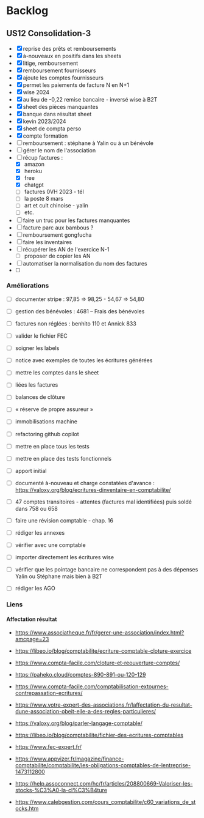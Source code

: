 # Backlog

## US12 Consolidation-3

- [x] reprise des prêts et remboursements 
- [x] à-nouveaux en positifs dans les sheets
- [x] litige, remboursement
- [x] remboursement fournisseurs 
- [x] ajoute les comptes fournisseurs
- [x] permet les paiements de facture N en N+1
- [x] wise 2024
- [x] au lieu de -0,22 remise bancaire - inversé wise à B2T
- [x] sheet des pièces manquantes
- [x] banque dans résultat sheet
- [x] kevin 2023/2024
- [x] sheet de compta perso
- [x] compte formation
- [ ] remboursement : stéphane à Yalin ou à un bénévole
- [ ] gérer le nom de l'association
- [ ] récup factures :
    - [x] amazon
    - [x] heroku
    - [x] free
    - [x] chatgpt
    - [ ] factures 0VH 2023 - tél
    - [ ] la poste 8 mars
    - [ ] art et cult chinoise - yalin
    - [ ] etc.
- [ ] faire un truc pour les factures manquantes
- [ ] facture parc aux bambous ?
- [ ] remboursement gongfucha
- [ ] faire les inventaires
- [ ] récupérer les AN de l'exercice N-1
    - [ ] proposer de copier les AN
- [ ] automatiser la normalisation du nom des factures
- [ ] 

### Améliorations

- [ ] documenter stripe : 97,85 => 98,25 - 54,67 => 54,80
- [ ] gestion des bénévoles : 4681 – Frais des bénévoles
- [ ] factures non réglées : benhito 110 et Annick 833
- [ ] valider le fichier FEC
- [ ] soigner les labels
- [ ] notice avec exemples de toutes les écritures générées
- [ ] mettre les comptes dans le sheet
- [ ] liées les factures
- [ ] balances de clôture
- [ ] « réserve de propre assureur »
- [ ] immobilisations machine
- [ ] refactoring github copilot
- [ ] mettre en place tous les tests
- [ ] mettre en place des tests fonctionnels
- [ ] apport initial
- [ ] documenté à-nouveau et charge constatées d'avance : https://valoxy.org/blog/ecritures-dinventaire-en-comptabilite/
- [ ] 47 comptes transitoires - attentes (factures mal identifiées) puis soldé dans 758 ou 658
- [ ] faire une révision comptable - chap. 16
- [ ] rédiger les annexes
- [ ] vérifier avec une comptable

- [ ] importer directement les écritures wise
- [ ] vérifier que les pointage bancaire ne correspondent pas à des dépenses Yalin ou Stéphane mais bien à B2T
- [ ] rédiger les AGO

### Liens

#### Affectation résultat

- https://www.associatheque.fr/fr/gerer-une-association/index.html?amcpage=23
- https://libeo.io/blog/comptabilite/ecriture-comptable-cloture-exercice
- https://www.compta-facile.com/cloture-et-reouverture-comptes/
- https://paheko.cloud/comptes-890-891-ou-120-129
- https://www.compta-facile.com/comptabilisation-extournes-contrepassation-ecritures/
- https://www.votre-expert-des-associations.fr/laffectation-du-resultat-dune-association-obeit-elle-a-des-regles-particulieres/

- https://valoxy.org/blog/parler-langage-comptable/
- https://libeo.io/blog/comptabilite/fichier-des-ecritures-comptables
- https://www.fec-expert.fr/
- https://www.appvizer.fr/magazine/finance-comptabilite/comptabilite/les-obligations-comptables-de-lentreprise-1473112800
- https://help.assoconnect.com/hc/fr/articles/208800669-Valoriser-les-stocks-%C3%A0-la-cl%C3%B4ture
- https://www.calebgestion.com/cours_comptabilite/c60_variations_de_stocks.htm
